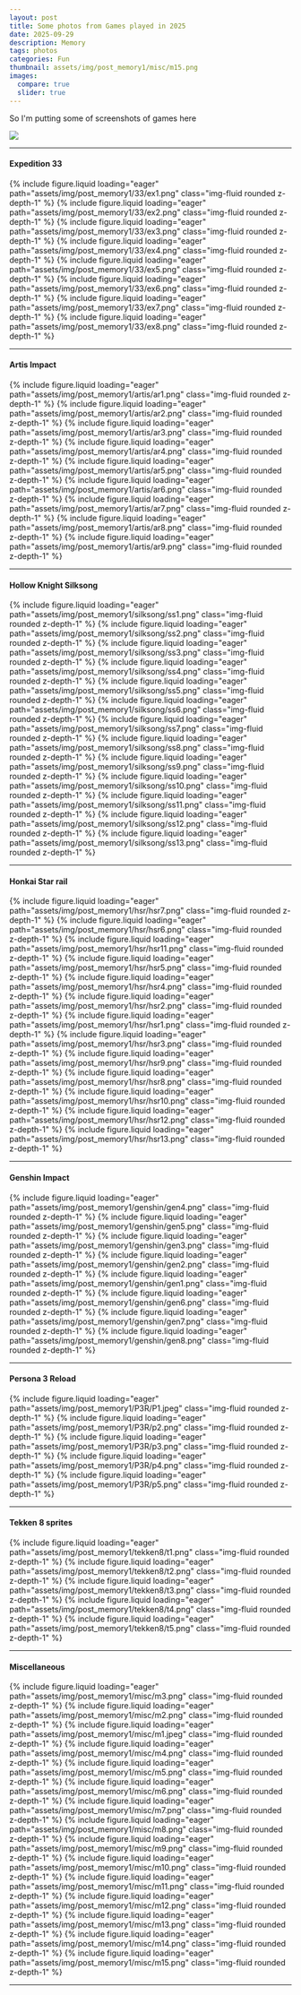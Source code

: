 ```yaml
---
layout: post
title: Some photos from Games played in 2025
date: 2025-09-29
description: Memory
tags: photos
categories: Fun
thumbnail: assets/img/post_memory1/misc/m15.png
images:
  compare: true
  slider: true
---
```


So I'm putting some of screenshots of games here

![](https://i.imgflip.com/a7hcqk.jpg)

---

#### Expedition 33

<swiper-container keyboard="true" navigation="true" pagination="true" pagination-clickable="true" rewind="true">
  <swiper-slide>{% include figure.liquid loading="eager" path="assets/img/post_memory1/33/ex1.png" class="img-fluid rounded z-depth-1" %}</swiper-slide>
  <swiper-slide>{% include figure.liquid loading="eager" path="assets/img/post_memory1/33/ex2.png" class="img-fluid rounded z-depth-1" %}</swiper-slide>
  <swiper-slide>{% include figure.liquid loading="eager" path="assets/img/post_memory1/33/ex3.png" class="img-fluid rounded z-depth-1" %}</swiper-slide>
  <swiper-slide>{% include figure.liquid loading="eager" path="assets/img/post_memory1/33/ex4.png" class="img-fluid rounded z-depth-1" %}</swiper-slide>
  <swiper-slide>{% include figure.liquid loading="eager" path="assets/img/post_memory1/33/ex5.png" class="img-fluid rounded z-depth-1" %}</swiper-slide>
  <swiper-slide>{% include figure.liquid loading="eager" path="assets/img/post_memory1/33/ex6.png" class="img-fluid rounded z-depth-1" %}</swiper-slide>
  <swiper-slide>{% include figure.liquid loading="eager" path="assets/img/post_memory1/33/ex7.png" class="img-fluid rounded z-depth-1" %}</swiper-slide>
  <swiper-slide>{% include figure.liquid loading="eager" path="assets/img/post_memory1/33/ex8.png" class="img-fluid rounded z-depth-1" %}</swiper-slide>
</swiper-container>

---

#### Artis Impact

<swiper-container keyboard="true" navigation="true" pagination="true" pagination-clickable="true" rewind="true">
  <swiper-slide>{% include figure.liquid loading="eager" path="assets/img/post_memory1/artis/ar1.png" class="img-fluid rounded z-depth-1" %}</swiper-slide>
  <swiper-slide>{% include figure.liquid loading="eager" path="assets/img/post_memory1/artis/ar2.png" class="img-fluid rounded z-depth-1" %}</swiper-slide>
  <swiper-slide>{% include figure.liquid loading="eager" path="assets/img/post_memory1/artis/ar3.png" class="img-fluid rounded z-depth-1" %}</swiper-slide>
  <swiper-slide>{% include figure.liquid loading="eager" path="assets/img/post_memory1/artis/ar4.png" class="img-fluid rounded z-depth-1" %}</swiper-slide>
  <swiper-slide>{% include figure.liquid loading="eager" path="assets/img/post_memory1/artis/ar5.png" class="img-fluid rounded z-depth-1" %}</swiper-slide>
  <swiper-slide>{% include figure.liquid loading="eager" path="assets/img/post_memory1/artis/ar6.png" class="img-fluid rounded z-depth-1" %}</swiper-slide>
  <swiper-slide>{% include figure.liquid loading="eager" path="assets/img/post_memory1/artis/ar7.png" class="img-fluid rounded z-depth-1" %}</swiper-slide>
  <swiper-slide>{% include figure.liquid loading="eager" path="assets/img/post_memory1/artis/ar8.png" class="img-fluid rounded z-depth-1" %}</swiper-slide>
  <swiper-slide>{% include figure.liquid loading="eager" path="assets/img/post_memory1/artis/ar9.png" class="img-fluid rounded z-depth-1" %}</swiper-slide>
</swiper-container>

---

#### Hollow Knight Silksong

<swiper-container keyboard="true" navigation="true" pagination="true" pagination-clickable="true" rewind="true">
  <swiper-slide>{% include figure.liquid loading="eager" path="assets/img/post_memory1/silksong/ss1.png" class="img-fluid rounded z-depth-1" %}</swiper-slide>
  <swiper-slide>{% include figure.liquid loading="eager" path="assets/img/post_memory1/silksong/ss2.png" class="img-fluid rounded z-depth-1" %}</swiper-slide>
  <swiper-slide>{% include figure.liquid loading="eager" path="assets/img/post_memory1/silksong/ss3.png" class="img-fluid rounded z-depth-1" %}</swiper-slide>
  <swiper-slide>{% include figure.liquid loading="eager" path="assets/img/post_memory1/silksong/ss4.png" class="img-fluid rounded z-depth-1" %}</swiper-slide>
  <swiper-slide>{% include figure.liquid loading="eager" path="assets/img/post_memory1/silksong/ss5.png" class="img-fluid rounded z-depth-1" %}</swiper-slide>
  <swiper-slide>{% include figure.liquid loading="eager" path="assets/img/post_memory1/silksong/ss6.png" class="img-fluid rounded z-depth-1" %}</swiper-slide>
  <swiper-slide>{% include figure.liquid loading="eager" path="assets/img/post_memory1/silksong/ss7.png" class="img-fluid rounded z-depth-1" %}</swiper-slide>
  <swiper-slide>{% include figure.liquid loading="eager" path="assets/img/post_memory1/silksong/ss8.png" class="img-fluid rounded z-depth-1" %}</swiper-slide>
  <swiper-slide>{% include figure.liquid loading="eager" path="assets/img/post_memory1/silksong/ss9.png" class="img-fluid rounded z-depth-1" %}</swiper-slide>
  <swiper-slide>{% include figure.liquid loading="eager" path="assets/img/post_memory1/silksong/ss10.png" class="img-fluid rounded z-depth-1" %}</swiper-slide>
  <swiper-slide>{% include figure.liquid loading="eager" path="assets/img/post_memory1/silksong/ss11.png" class="img-fluid rounded z-depth-1" %}</swiper-slide>
  <swiper-slide>{% include figure.liquid loading="eager" path="assets/img/post_memory1/silksong/ss12.png" class="img-fluid rounded z-depth-1" %}</swiper-slide>
  <swiper-slide>{% include figure.liquid loading="eager" path="assets/img/post_memory1/silksong/ss13.png" class="img-fluid rounded z-depth-1" %}</swiper-slide>
</swiper-container>

---

#### Honkai Star rail

<swiper-container keyboard="true" navigation="true" pagination="true" pagination-clickable="true" rewind="true">
  <swiper-slide>{% include figure.liquid loading="eager" path="assets/img/post_memory1/hsr/hsr7.png" class="img-fluid rounded z-depth-1" %}</swiper-slide>
  <swiper-slide>{% include figure.liquid loading="eager" path="assets/img/post_memory1/hsr/hsr6.png" class="img-fluid rounded z-depth-1" %}</swiper-slide>
  <swiper-slide>{% include figure.liquid loading="eager" path="assets/img/post_memory1/hsr/hsr11.png" class="img-fluid rounded z-depth-1" %}</swiper-slide>
  <swiper-slide>{% include figure.liquid loading="eager" path="assets/img/post_memory1/hsr/hsr5.png" class="img-fluid rounded z-depth-1" %}</swiper-slide>
  <swiper-slide>{% include figure.liquid loading="eager" path="assets/img/post_memory1/hsr/hsr4.png" class="img-fluid rounded z-depth-1" %}</swiper-slide>
  <swiper-slide>{% include figure.liquid loading="eager" path="assets/img/post_memory1/hsr/hsr2.png" class="img-fluid rounded z-depth-1" %}</swiper-slide>
  <swiper-slide>{% include figure.liquid loading="eager" path="assets/img/post_memory1/hsr/hsr1.png" class="img-fluid rounded z-depth-1" %}</swiper-slide>
  <swiper-slide>{% include figure.liquid loading="eager" path="assets/img/post_memory1/hsr/hsr3.png" class="img-fluid rounded z-depth-1" %}</swiper-slide>
  <swiper-slide>{% include figure.liquid loading="eager" path="assets/img/post_memory1/hsr/hsr9.png" class="img-fluid rounded z-depth-1" %}</swiper-slide>
  <swiper-slide>{% include figure.liquid loading="eager" path="assets/img/post_memory1/hsr/hsr8.png" class="img-fluid rounded z-depth-1" %}</swiper-slide>
  <swiper-slide>{% include figure.liquid loading="eager" path="assets/img/post_memory1/hsr/hsr10.png" class="img-fluid rounded z-depth-1" %}</swiper-slide>
  <swiper-slide>{% include figure.liquid loading="eager" path="assets/img/post_memory1/hsr/hsr12.png" class="img-fluid rounded z-depth-1" %}</swiper-slide>
  <swiper-slide>{% include figure.liquid loading="eager" path="assets/img/post_memory1/hsr/hsr13.png" class="img-fluid rounded z-depth-1" %}</swiper-slide>
</swiper-container>

---

#### Genshin Impact

<swiper-container keyboard="true" navigation="true" pagination="true" pagination-clickable="true" rewind="true">
  <swiper-slide>{% include figure.liquid loading="eager" path="assets/img/post_memory1/genshin/gen4.png" class="img-fluid rounded z-depth-1" %}</swiper-slide>
  <swiper-slide>{% include figure.liquid loading="eager" path="assets/img/post_memory1/genshin/gen5.png" class="img-fluid rounded z-depth-1" %}</swiper-slide>
  <swiper-slide>{% include figure.liquid loading="eager" path="assets/img/post_memory1/genshin/gen3.png" class="img-fluid rounded z-depth-1" %}</swiper-slide>
  <swiper-slide>{% include figure.liquid loading="eager" path="assets/img/post_memory1/genshin/gen2.png" class="img-fluid rounded z-depth-1" %}</swiper-slide>
  <swiper-slide>{% include figure.liquid loading="eager" path="assets/img/post_memory1/genshin/gen1.png" class="img-fluid rounded z-depth-1" %}</swiper-slide>
  <swiper-slide>{% include figure.liquid loading="eager" path="assets/img/post_memory1/genshin/gen6.png" class="img-fluid rounded z-depth-1" %}</swiper-slide>
  <swiper-slide>{% include figure.liquid loading="eager" path="assets/img/post_memory1/genshin/gen7.png" class="img-fluid rounded z-depth-1" %}</swiper-slide>
  <swiper-slide>{% include figure.liquid loading="eager" path="assets/img/post_memory1/genshin/gen8.png" class="img-fluid rounded z-depth-1" %}</swiper-slide>
</swiper-container>

---

#### Persona 3 Reload

<swiper-container keyboard="true" navigation="true" pagination="true" pagination-clickable="true" rewind="true">
  <swiper-slide>{% include figure.liquid loading="eager" path="assets/img/post_memory1/P3R/P1.jpeg" class="img-fluid rounded z-depth-1" %}</swiper-slide>
  <swiper-slide>{% include figure.liquid loading="eager" path="assets/img/post_memory1/P3R/p2.png" class="img-fluid rounded z-depth-1" %}</swiper-slide>
  <swiper-slide>{% include figure.liquid loading="eager" path="assets/img/post_memory1/P3R/p3.png" class="img-fluid rounded z-depth-1" %}</swiper-slide>
  <swiper-slide>{% include figure.liquid loading="eager" path="assets/img/post_memory1/P3R/p4.png" class="img-fluid rounded z-depth-1" %}</swiper-slide>
  <swiper-slide>{% include figure.liquid loading="eager" path="assets/img/post_memory1/P3R/p5.png" class="img-fluid rounded z-depth-1" %}</swiper-slide>
</swiper-container>

---

#### Tekken 8 sprites 

<swiper-container keyboard="true" navigation="true" pagination="true" pagination-clickable="true" rewind="true">
  <swiper-slide>{% include figure.liquid loading="eager" path="assets/img/post_memory1/tekken8/t1.png" class="img-fluid rounded z-depth-1" %}</swiper-slide>
  <swiper-slide>{% include figure.liquid loading="eager" path="assets/img/post_memory1/tekken8/t2.png" class="img-fluid rounded z-depth-1" %}</swiper-slide>
  <swiper-slide>{% include figure.liquid loading="eager" path="assets/img/post_memory1/tekken8/t3.png" class="img-fluid rounded z-depth-1" %}</swiper-slide>
  <swiper-slide>{% include figure.liquid loading="eager" path="assets/img/post_memory1/tekken8/t4.png" class="img-fluid rounded z-depth-1" %}</swiper-slide>
  <swiper-slide>{% include figure.liquid loading="eager" path="assets/img/post_memory1/tekken8/t5.png" class="img-fluid rounded z-depth-1" %}</swiper-slide>
</swiper-container>

---

#### Miscellaneous 

<swiper-container keyboard="true" navigation="true" pagination="true" pagination-clickable="true" rewind="true">
  <swiper-slide>{% include figure.liquid loading="eager" path="assets/img/post_memory1/misc/m3.png" class="img-fluid rounded z-depth-1" %}</swiper-slide>
  <swiper-slide>{% include figure.liquid loading="eager" path="assets/img/post_memory1/misc/m2.png" class="img-fluid rounded z-depth-1" %}</swiper-slide>
  <swiper-slide>{% include figure.liquid loading="eager" path="assets/img/post_memory1/misc/m1.jpeg" class="img-fluid rounded z-depth-1" %}</swiper-slide>
  <swiper-slide>{% include figure.liquid loading="eager" path="assets/img/post_memory1/misc/m4.png" class="img-fluid rounded z-depth-1" %}</swiper-slide>
  <swiper-slide>{% include figure.liquid loading="eager" path="assets/img/post_memory1/misc/m5.png" class="img-fluid rounded z-depth-1" %}</swiper-slide>
  <swiper-slide>{% include figure.liquid loading="eager" path="assets/img/post_memory1/misc/m6.png" class="img-fluid rounded z-depth-1" %}</swiper-slide>
  <swiper-slide>{% include figure.liquid loading="eager" path="assets/img/post_memory1/misc/m7.png" class="img-fluid rounded z-depth-1" %}</swiper-slide>
  <swiper-slide>{% include figure.liquid loading="eager" path="assets/img/post_memory1/misc/m8.png" class="img-fluid rounded z-depth-1" %}</swiper-slide>
  <swiper-slide>{% include figure.liquid loading="eager" path="assets/img/post_memory1/misc/m9.png" class="img-fluid rounded z-depth-1" %}</swiper-slide>
  <swiper-slide>{% include figure.liquid loading="eager" path="assets/img/post_memory1/misc/m10.png" class="img-fluid rounded z-depth-1" %}</swiper-slide>
  <swiper-slide>{% include figure.liquid loading="eager" path="assets/img/post_memory1/misc/m11.png" class="img-fluid rounded z-depth-1" %}</swiper-slide>
  <swiper-slide>{% include figure.liquid loading="eager" path="assets/img/post_memory1/misc/m12.png" class="img-fluid rounded z-depth-1" %}</swiper-slide>
  <swiper-slide>{% include figure.liquid loading="eager" path="assets/img/post_memory1/misc/m13.png" class="img-fluid rounded z-depth-1" %}</swiper-slide>
  <swiper-slide>{% include figure.liquid loading="eager" path="assets/img/post_memory1/misc/m14.png" class="img-fluid rounded z-depth-1" %}</swiper-slide>
  <swiper-slide>{% include figure.liquid loading="eager" path="assets/img/post_memory1/misc/m15.png" class="img-fluid rounded z-depth-1" %}</swiper-slide>
</swiper-container>

---
